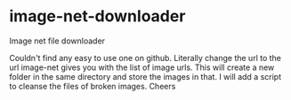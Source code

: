 # image-net-downloader
Image net file downloader

Couldn't find any easy to use one on github. Literally change the url to the url image-net gives you with the list of image urls. This will create a new folder in the same directory and store the images in that. I will add a script to cleanse the files of broken images. Cheers

